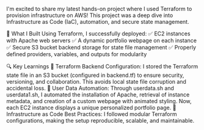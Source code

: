 I'm excited to share my latest hands-on project where I used Terraform to provision infrastructure on AWS! This project was a deep dive into Infrastructure as Code (IaC), automation, and secure state management.

🔹 What I Built
Using Terraform, I successfully deployed:
✅ EC2 instances with Apache web servers
✅ A dynamic portfolio webpage on each instance
✅ Secure S3 bucket backend storage for state file management
✅ Properly defined providers, variables, and outputs for modularity

🔍 Key Learnings
📌 Terraform Backend Configuration: I stored the Terraform state file in an S3 bucket (configured in backend.tf) to ensure security, versioning, and collaboration. This avoids local state file corruption and accidental loss.
📌 User Data Automation: Through userdata.sh and userdata1.sh, I automated the installation of Apache, retrieval of instance metadata, and creation of a custom webpage with animated styling. Now, each EC2 instance displays a unique personalized portfolio page.
📌 Infrastructure as Code Best Practices: I followed modular Terraform configurations, making the setup reproducible, scalable, and maintainable.
